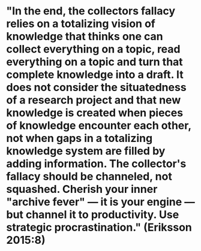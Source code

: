 # "In the end, the collectors fallacy relies on a totalizing vision of knowledge that thinks one can collect everything on a topic, read everything on a topic and turn that complete knowledge into a draft. It does not consider the situatedness of a research project and that new knowledge is created when pieces of knowledge encounter each other, not when gaps in a totalizing knowledge system are filled by adding information. The collector's fallacy should be channeled, not squashed. Cherish your inner "archive fever" — it is your engine — but channel it to productivity. Use strategic procrastination." (Eriksson 2015:8)